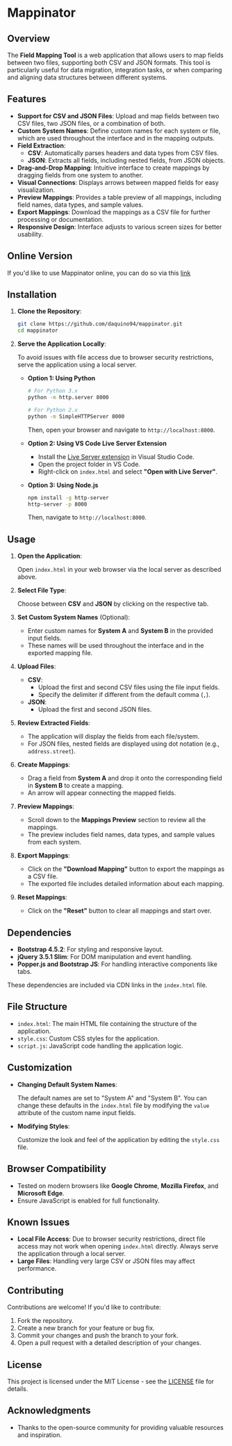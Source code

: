 
# Mappinator

## Overview

The **Field Mapping Tool** is a web application that allows users to map fields between two files, supporting both CSV and JSON formats. This tool is particularly useful for data migration, integration tasks, or when comparing and aligning data structures between different systems.

## Features

- **Support for CSV and JSON Files**: Upload and map fields between two CSV files, two JSON files, or a combination of both.
- **Custom System Names**: Define custom names for each system or file, which are used throughout the interface and in the mapping outputs.
- **Field Extraction**:
  - **CSV**: Automatically parses headers and data types from CSV files.
  - **JSON**: Extracts all fields, including nested fields, from JSON objects.
- **Drag-and-Drop Mapping**: Intuitive interface to create mappings by dragging fields from one system to another.
- **Visual Connections**: Displays arrows between mapped fields for easy visualization.
- **Preview Mappings**: Provides a table preview of all mappings, including field names, data types, and sample values.
- **Export Mappings**: Download the mappings as a CSV file for further processing or documentation.
- **Responsive Design**: Interface adjusts to various screen sizes for better usability.

## Online Version
If you'd like to use Mappinator online, you can do so via this [link](https://daquino94.github.io/mappinator/)

## Installation

1. **Clone the Repository**:

   ```bash
   git clone https://github.com/daquino94/mappinator.git
   cd mappinator
   ```

2. **Serve the Application Locally**:

   To avoid issues with file access due to browser security restrictions, serve the application using a local server.

   - **Option 1: Using Python**

     ```bash
     # For Python 3.x
     python -m http.server 8000

     # For Python 2.x
     python -m SimpleHTTPServer 8000
     ```

     Then, open your browser and navigate to `http://localhost:8000`.

   - **Option 2: Using VS Code Live Server Extension**

     - Install the [Live Server extension](https://marketplace.visualstudio.com/items?itemName=ritwickdey.LiveServer) in Visual Studio Code.
     - Open the project folder in VS Code.
     - Right-click on `index.html` and select **"Open with Live Server"**.

   - **Option 3: Using Node.js**

     ```bash
     npm install -g http-server
     http-server -p 8000
     ```

     Then, navigate to `http://localhost:8000`.

## Usage

1. **Open the Application**:

   Open `index.html` in your web browser via the local server as described above.

2. **Select File Type**:

   Choose between **CSV** and **JSON** by clicking on the respective tab.

3. **Set Custom System Names** (Optional):

   - Enter custom names for **System A** and **System B** in the provided input fields.
   - These names will be used throughout the interface and in the exported mapping file.

4. **Upload Files**:

   - **CSV**:
     - Upload the first and second CSV files using the file input fields.
     - Specify the delimiter if different from the default comma (`,`).
   - **JSON**:
     - Upload the first and second JSON files.

5. **Review Extracted Fields**:

   - The application will display the fields from each file/system.
   - For JSON files, nested fields are displayed using dot notation (e.g., `address.street`).

6. **Create Mappings**:

   - Drag a field from **System A** and drop it onto the corresponding field in **System B** to create a mapping.
   - An arrow will appear connecting the mapped fields.

7. **Preview Mappings**:

   - Scroll down to the **Mappings Preview** section to review all the mappings.
   - The preview includes field names, data types, and sample values from each system.

8. **Export Mappings**:

   - Click on the **"Download Mapping"** button to export the mappings as a CSV file.
   - The exported file includes detailed information about each mapping.

9. **Reset Mappings**:

   - Click on the **"Reset"** button to clear all mappings and start over.

## Dependencies

- **Bootstrap 4.5.2**: For styling and responsive layout.
- **jQuery 3.5.1 Slim**: For DOM manipulation and event handling.
- **Popper.js and Bootstrap JS**: For handling interactive components like tabs.

These dependencies are included via CDN links in the `index.html` file.

## File Structure

- `index.html`: The main HTML file containing the structure of the application.
- `style.css`: Custom CSS styles for the application.
- `script.js`: JavaScript code handling the application logic.

## Customization

- **Changing Default System Names**:

  The default names are set to "System A" and "System B". You can change these defaults in the `index.html` file by modifying the `value` attribute of the custom name input fields.

- **Modifying Styles**:

  Customize the look and feel of the application by editing the `style.css` file.

## Browser Compatibility

- Tested on modern browsers like **Google Chrome**, **Mozilla Firefox**, and **Microsoft Edge**.
- Ensure JavaScript is enabled for full functionality.

## Known Issues

- **Local File Access**: Due to browser security restrictions, direct file access may not work when opening `index.html` directly. Always serve the application through a local server.
- **Large Files**: Handling very large CSV or JSON files may affect performance.

## Contributing

Contributions are welcome! If you'd like to contribute:

1. Fork the repository.
2. Create a new branch for your feature or bug fix.
3. Commit your changes and push the branch to your fork.
4. Open a pull request with a detailed description of your changes.

## License

This project is licensed under the MIT License - see the [LICENSE](LICENSE) file for details.

## Acknowledgments

- Thanks to the open-source community for providing valuable resources and inspiration.

